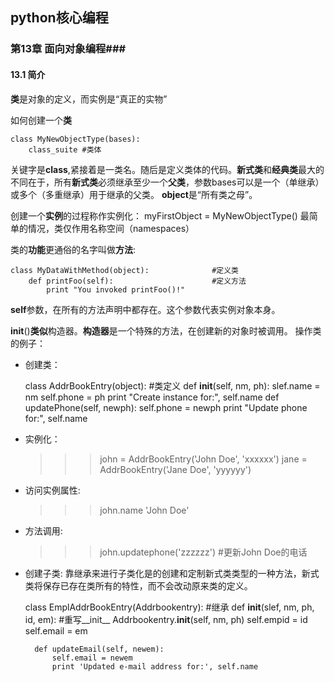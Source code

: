 ## python核心编程 ##
### 第13章 面向对象编程###
#### 13.1 简介 ####
**类**是对象的定义，而实例是“真正的实物”

如何创建一个**类**

    class MyNewObjectType(bases):
        class_suite #类体

关键字是**class**,紧接着是一类名。随后是定义类体的代码。**新式类**和**经典类**最大的不同在于，所有**新式类**必须继承至少一个**父类**，参数bases可以是一个（单继承）或多个（多重继承）用于继承的父类。
**object**是“所有类之母”。

创建一个**实例**的过程称作实例化：
    myFirstObject = MyNewObjectType()
最简单的情况，类仅作用名称空间（namespaces）

类的**功能**更通俗的名字叫做**方法**:

    class MyDataWithMethod(object):              #定义类
        def printFoo(self):                      #定义方法
            print "You invoked printFoo()!"

**self**参数，在所有的方法声明中都存在。这个参数代表实例对象本身。


__init__()**类似**构造器。**构造器**是一个特殊的方法，在创建新的对象时被调用。
操作类的例子：
+ 创建类：

    class AddrBookEntry(object): #类定义
        def __init__(self, nm, ph):
            slef.name = nm
            self.phone = ph
            print "Create instance for:", self.name
        def updatePhone(self, newph):
            self.phone = newph
            print "Update phone for:", self.name
 
+ 实例化：

    >>> john = AddrBookEntry('John Doe', 'xxxxxx')
    >>> jane = AddrBookEntry('Jane Doe', 'yyyyyy')
    
+ 访问实例属性:

    >>> john.name
    'John Doe'

+ 方法调用:

    >>> john.updatephone('zzzzzz')  #更新John Doe的电话

+ 创建子类:
靠继承来进行子类化是的创建和定制新式类类型的一种方法，新式类将保存已存在类所有的特性，而不会改动原来类的定义。
    
    class EmplAddrBookEntry(Addrbookentry):     #继承
        def __init__(slef, nm, ph, id, em):     #重写__init__
            Addrbookentry.__init__(self, nm, ph)
            self.empid = id
            self.email = em
            
        def updateEmail(self, newem):
            self.email = newem
            print 'Updated e-mail address for:', self.name


          
